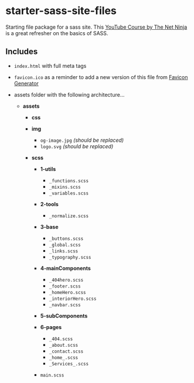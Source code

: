 # starter-sass-site-files
Starting file package for a sass site. This [YouTube Course by The Net Ninja](https://www.youtube.com/playlist?list=PL4cUxeGkcC9iEwigam3gTjU_7IA3W2WZA) is a great refresher on the basics of SASS.

## Includes 

* `index.html` with full meta tags 

* `favicon.ico` as a reminder to add a new version of this file from [Favicon Generator](https://favicon.io/favicon-generator/)

* assets folder with the following architecture… 


    * **assets**
        
        * **css**

        * **img**

            * `og-image.jpg` *(should be replaced)*
            * `logo.svg` *(should be replaced)*
        
        * **scss**
            
            * **1-utils**
                
                * `_functions.scss`
                * `_mixins.scss`
                * `_variables.scss`

            * **2-tools**
                
                * `_normalize.scss`

            * **3-base**

                * `_buttons.scss`
                * `_global.scss`
                * `_links.scss`
                * `_typography.scss`

            * **4-mainComponents**

                * `_404hero.scss`
                * `_footer.scss`
                * `_homeHero.scss`
                * `_interiorHero.scss`
                * `_navbar.scss`


            * **5-subComponents**

            * **6-pages**

                * `_404.scss`
                * `_about.scss`
                * `_contact.scss`
                * `_home_.scss`
                * `_Services_.scss`
        
            * `main.scss`  
